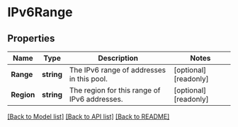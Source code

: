# IPv6Range

## Properties

Name | Type | Description | Notes
------------ | ------------- | ------------- | -------------
**Range** | **string** | The IPv6 range of addresses in this pool.  | [optional] [readonly] 
**Region** | **string** | The region for this range of IPv6 addresses.  | [optional] [readonly] 

[[Back to Model list]](../README.md#documentation-for-models) [[Back to API list]](../README.md#documentation-for-api-endpoints) [[Back to README]](../README.md)



